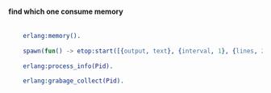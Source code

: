 #### find which one consume memory


```erlang
	
	erlang:memory(). 
	
	spawn(fun() -> etop:start([{output, text}, {interval, 1}, {lines, 20}, {sort, memory}]) end).
	
	erlang:process_info(Pid).
	
	erlang:grabage_collect(Pid).
```
